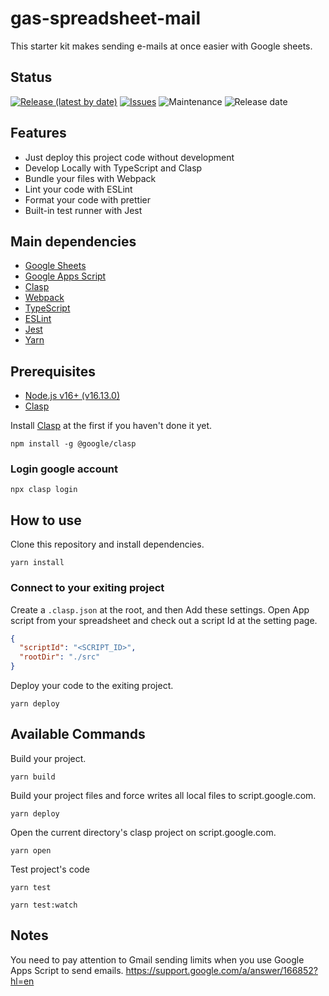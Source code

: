 # gas-spreadsheet-mail

This starter kit makes sending e-mails at once easier with Google sheets.

## Status

[![Release (latest by date)](https://img.shields.io/github/v/release/Kazuki-tam/gas-spreadsheet-mail)](https://github.com/Kazuki-tam/gas-spreadsheet-mail/releases/tag/v0.0.1)
[![Issues](https://img.shields.io/github/issues/Kazuki-tam/gas-spreadsheet-mail)](https://github.com/Kazuki-tam/gas-spreadsheet-mail/issues)
![Maintenance](https://img.shields.io/maintenance/yes/2022)
![Release date](https://img.shields.io/github/release-date/Kazuki-tam/gas-spreadsheet-mail)

## Features
- Just deploy this project code without development 
- Develop Locally with TypeScript and Clasp
- Bundle your files with Webpack
- Lint your code with ESLint
- Format your code with prettier
- Built-in test runner with Jest

## Main dependencies

- [Google Sheets](https://www.google.com/intl/en/sheets/about/)
- [Google Apps Script](https://workspace.google.co.jp/intl/ja/products/apps-script/)
- [Clasp](https://github.com/google/clasp)
- [Webpack](https://webpack.js.org/)
- [TypeScript](https://www.typescriptlang.org/)
- [ESLint](https://eslint.org/)
- [Jest](https://jestjs.io/)
- [Yarn](https://yarnpkg.com/)

## Prerequisites

- [Node.js v16+ (v16.13.0)](https://nodejs.org/en/)
- [Clasp](https://github.com/google/clasp)

Install [Clasp](https://github.com/google/clasp) at the first if you haven't done it yet.

```shell
npm install -g @google/clasp
```

### Login google account

```shell
npx clasp login
```

## How to use

Clone this repository and install dependencies.

```shell
yarn install
```

### Connect to your exiting project

Create a `.clasp.json` at the root, and then Add these settings.
Open App script from your spreadsheet and check out a script Id at the setting page.

```json
{
  "scriptId": "<SCRIPT_ID>",
  "rootDir": "./src"
}
```

Deploy your code to the exiting project.

```shell
yarn deploy
```

## Available Commands

Build your project.

```shell
yarn build
```

Build your project files and force writes all local files to script.google.com.

```shell
yarn deploy
```

Open the current directory's clasp project on script.google.com.

```shell
yarn open
```

Test project's code

```shell
yarn test
```

```shell
yarn test:watch
```

## Notes
You need to pay attention to Gmail sending limits when you use Google Apps Script to send emails.
https://support.google.com/a/answer/166852?hl=en